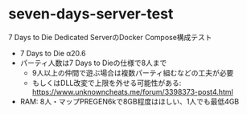 # seven-days-server-test

7 Days to Die Dedicated ServerのDocker Compose構成テスト

- 7 Days to Die α20.6
- パーティ人数は7 Days to Dieの仕様で8人まで
    - 9人以上の仲間で遊ぶ場合は複数パーティ組むなどの工夫が必要
    - もしくはDLL改変で上限を外せる可能性がある: <https://www.unknowncheats.me/forum/3398373-post4.html>
- RAM: 8人・マップPREGEN6kで8GB程度はほしい、1人でも最低4GB
